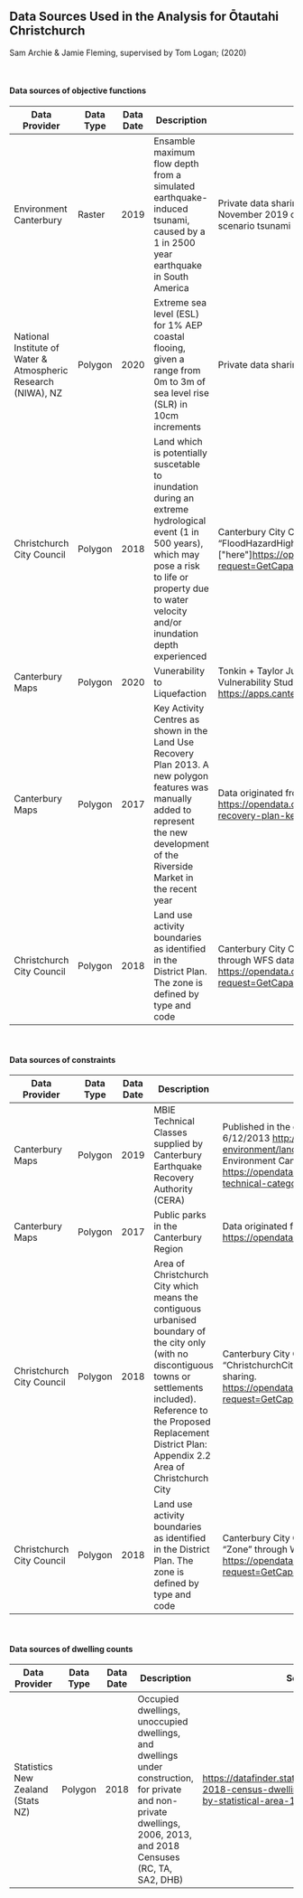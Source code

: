 ## Data Sources Used in the Analysis for Ōtautahi Christchurch

Sam Archie & Jamie Fleming, supervised by Tom Logan; (2020)

<br>

#### Data sources of objective functions

| Data Provider | Data Type | Data Date | Description| Source |
|---------------|-----------|-----------|------------|--------|
|Environment Canterbury| Raster| 2019|Ensamble maximum flow depth from a simulated earthquake-induced tsunami, caused by a 1 in 2500 year earthquake in South America| Private data sharing agreement with Environment Canterbury, from November 2019 consultancy report by GNS Science titled “Multiple scenario tsunami modelling for Canterbury"|
|National Institute of Water & Atmospheric Research (NIWA), NZ| Polygon | 2020| Extreme sea level (ESL) for 1% AEP coastal flooing, given a range from 0m to 3m of sea level rise (SLR) in 10cm increments| Private data sharing agreement|
| Christchurch City Council | Polygon | 2018 | Land which is potentially suscetable to inundation during an extreme hydrological event (1 in 500 years), which may pose a risk to life or property due to water velocity and/or inundation depth experienced | Canterbury City Council Geospatial Public Portal. Layer: “FloodHazardHigh” through WFS dataset sharing ["here"]<https://opendata.ccc.govt.nz/DistrictPlan/service.svc/get?request=GetCapabilities&service=WFS> |
|Canterbury Maps| Polygon | 2020 | Vunerability to Liquefaction | Tonkin + Taylor July 2020 report titled “Christchurch Liquefaction Vulnerability Study”. https://apps.canterburymaps.govt.nz/ChristchurchLiquefactionViewer |
|Canterbury Maps| Polygon | 2017 | Key Activity Centres as shown in the Land Use Recovery Plan 2013. A new polygon features was manually added to represent the new development of the Riverside Market in the recent year | Data originated from Enivronment Canterbury. https://opendata.canterburymaps.govt.nz/datasets/land-use-recovery-plan-key-activity-centres |
| Christchurch City Council | Polygon | 2018 | Land use activity boundaries as identified in the District Plan. The zone is defined by type and code | Canterbury City Council Geospatial Public Portal. Layer: “Zone” through WFS dataset sharing https://opendata.ccc.govt.nz/DistrictPlan/service.svc/get?request=GetCapabilities&service=WFS |

<br>

#### Data sources of constraints

| Data Provider | Data Type | Data Date | Description| Source |
|---------------|-----------|-----------|------------|--------|
| Canterbury Maps | Polygon | 2019 | MBIE Technical Classes supplied by Canterbury Earthquake Recovery Authority (CERA) | Published in the gazetted Land Use Recovery Plan 6/12/2013 http://cera.govt.nz/recovery-strategy/built-environment/land-use-recovery-plan and republished by Environment Canterbury at https://opendata.canterburymaps.govt.nz/datasets/mbie-technical-categories |
| Canterbury Maps | Polygon | 2017 | Public parks in the Canterbury Region | Data originated from Enivronment Canterbury. https://opendata.canterburymaps.govt.nz/datasets/parks |
| Christchurch City Council | Polygon | 2018 | Area of Christchurch City which means the contiguous urbanised boundary of the city only (with no discontiguous towns or settlements included). Reference to the Proposed Replacement District Plan: Appendix 2.2 Area of Christchurch City | Canterbury City Council Geospatial Public Portal. Layer: “ChristchurchCityUrbanExtent” through WFS dataset sharing. https://opendata.ccc.govt.nz/DistrictPlan/service.svc/get?request=GetCapabilities&service=WFS |
| Christchurch City Council | Polygon | 2018 | Land use activity boundaries as identified in the District Plan. The zone is defined by type and code | Canterbury City Council Geospatial Public Portal. Layer: “Zone” through WFS dataset sharing https://opendata.ccc.govt.nz/DistrictPlan/service.svc/get?request=GetCapabilities&service=WFS |

<br>

#### Data sources of dwelling counts
| Data Provider | Data Type | Data Date | Description| Source |
|---------------|-----------|-----------|------------|--------|
|Statistics New Zealand (Stats NZ) | Polygon | 2018 | Occupied dwellings, unoccupied dwellings, and dwellings under construction, for private and non-private dwellings, 2006, 2013, and 2018 Censuses (RC, TA, SA2, DHB) | https://datafinder.stats.govt.nz/layer/104628-2018-census-dwelling-total-new-zealand-by-statistical-area-1/metadata/ |
